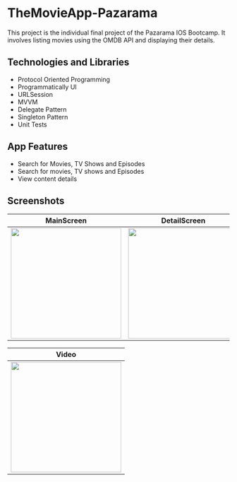 # TheMovieApp-Pazarama
  This project is the individual final project of the Pazarama IOS Bootcamp. It involves listing movies using the OMDB API and displaying their details.

## Technologies and Libraries
- Protocol Oriented Programming
- Programmatically UI
- URLSession
- MVVM
- Delegate Pattern
- Singleton Pattern
- Unit Tests

## App Features
- Search for Movies, TV Shows and Episodes
- Search for movies, TV shows and Episodes
- View content details




## Screenshots
| MainScreen | DetailScreen | Search | No Result |
| ----------- | ----------- | ----------- | ---------- |
| <img width="250px" src="https://github.com/Berkayszk/TheMovieApp-Pazarama/assets/77547509/dafb6222-cb7a-4a9f-9f55-2a9bfe6418a2"> | <img width="250px" src="https://github.com/Berkayszk/TheMovieApp-Pazarama/assets/77547509/36d930e8-5734-40ea-8ed8-a9d5042cf29a"> | <img width="250px" src="https://github.com/Berkayszk/TheMovieApp-Pazarama/assets/77547509/c7cf2d0b-4d78-4922-8f5f-2080275e144d"> | <img width="250px" src="https://github.com/Berkayszk/TheMovieApp-Pazarama/assets/77547509/5e11fe92-21c2-427f-bca0-744c7168b346"> | 

| Video |
| ----------- |
| <img width="250px" src="https://github.com/Berkayszk/TheMovieApp-Pazarama/assets/77547509/892ab81d-4a38-4448-a58d-ec027a72fc10">


